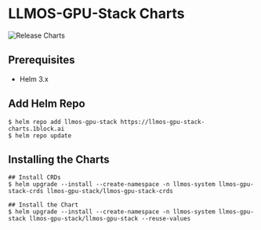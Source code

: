 # LLMOS-GPU-Stack Charts
![Release Charts](https://github.com/llmos-ai/llmos-gpu-stack/workflows/release/badge.svg)

## Prerequisites
- Helm 3.x

## Add Helm Repo
```shell
$ helm repo add llmos-gpu-stack https://llmos-gpu-stack-charts.1block.ai
$ helm repo update
```

## Installing the Charts
```shell
## Install CRDs
$ helm upgrade --install --create-namespace -n llmos-system llmos-gpu-stack-crds llmos-gpu-stack/llmos-gpu-stack-crds

## Install the Chart
$ helm upgrade --install --create-namespace -n llmos-system llmos-gpu-stack llmos-gpu-stack/llmos-gpu-stack --reuse-values
```